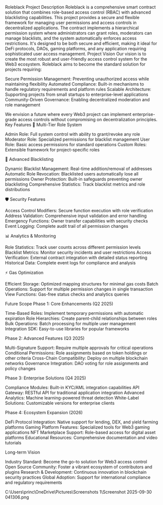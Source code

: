 Roleblack
Project Description
Roleblack is a comprehensive smart contract solution that combines role-based access control (RBAC) with advanced blacklisting capabilities. This project provides a secure and flexible framework for managing user permissions and access controls in decentralized applications.
The contract implements a hierarchical permission system where administrators can grant roles, moderators can manage blacklists, and the system automatically enforces access restrictions. It's designed to be both secure and efficient, making it ideal for DeFi protocols, DAOs, gaming platforms, and any application requiring sophisticated user access management.
Project Vision
Our vision is to create the most robust and user-friendly access control system for the Web3 ecosystem. Roleblack aims to become the standard solution for projects requiring:

Secure Permission Management: Preventing unauthorized access while maintaining flexibility
Automated Compliance: Built-in mechanisms to handle regulatory requirements and platform rules
Scalable Architecture: Supporting projects from small startups to enterprise-level applications
Community-Driven Governance: Enabling decentralized moderation and role management

We envision a future where every Web3 project can implement enterprise-grade access controls without compromising on decentralization principles.
Key Features
🔐 Multi-Tier Role System

Admin Role: Full system control with ability to grant/revoke any role
Moderator Role: Specialized permissions for blacklist management
User Role: Basic access permissions for standard operations
Custom Roles: Extensible framework for project-specific roles

🚫 Advanced Blacklisting

Dynamic Blacklist Management: Real-time addition/removal of addresses
Automatic Role Revocation: Blacklisted users automatically lose all permissions
Owner Protection: Built-in safeguards preventing owner blacklisting
Comprehensive Statistics: Track blacklist metrics and role distributions

🛡️ Security Features

Access Control Modifiers: Secure function execution with role verification
Address Validation: Comprehensive input validation and error handling
Emergency Functions: Owner transfer capabilities with security checks
Event Logging: Complete audit trail of all permission changes

📊 Analytics & Monitoring

Role Statistics: Track user counts across different permission levels
Blacklist Metrics: Monitor security incidents and user restrictions
Access Verification: External contract integration with detailed status reporting
Historical Data: Complete event logs for compliance and analysis

⚡ Gas Optimization

Efficient Storage: Optimized mapping structures for minimal gas costs
Batch Operations: Support for multiple permission changes in single transaction
View Functions: Gas-free status checks and analytics queries

Future Scope
Phase 1: Core Enhancements (Q2 2025)

Time-Based Roles: Implement temporary permissions with automatic expiration
Role Hierarchies: Create parent-child relationships between roles
Bulk Operations: Batch processing for multiple user management
Integration SDK: Easy-to-use libraries for popular frameworks

Phase 2: Advanced Features (Q3 2025)

Multi-Signature Support: Require multiple approvals for critical operations
Conditional Permissions: Role assignments based on token holdings or other criteria
Cross-Chain Compatibility: Deploy on multiple blockchain networks
Governance Integration: DAO voting for role assignments and policy changes

Phase 3: Enterprise Solutions (Q4 2025)

Compliance Modules: Built-in KYC/AML integration capabilities
API Gateway: RESTful API for traditional application integration
Advanced Analytics: Machine learning-powered threat detection
White-Label Solutions: Customizable versions for enterprise clients

Phase 4: Ecosystem Expansion (2026)

DeFi Protocol Integration: Native support for lending, DEX, and yield farming platforms
Gaming Platform Features: Specialized tools for Web3 gaming applications
NFT Marketplace Support: Role-based access for digital asset platforms
Educational Resources: Comprehensive documentation and video tutorials

Long-term Vision

Industry Standard: Become the go-to solution for Web3 access control
Open Source Community: Foster a vibrant ecosystem of contributors and plugins
Research & Development: Continuous innovation in blockchain security practices
Global Adoption: Support for international compliance and regulatory requirements

C:\Users\princ\OneDrive\Pictures\Screenshots 1\Screenshot 2025-09-30 041306.png
